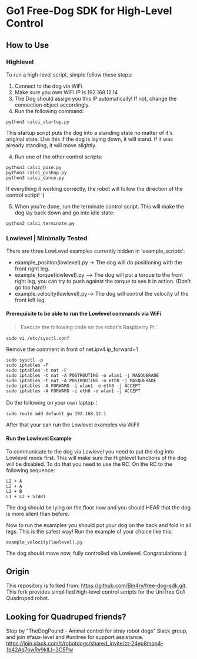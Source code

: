# Go1 Free-Dog SDK for High-Level Control

## How to Use

### Highlevel
To run a high-level script, simple follow these steps:

 1. Connect to the dog via WiFi
 2. Make sure you own WiFi IP is 192.168.12.14
 3. The Dog should assign you this IP automatically! If not, change the connection object accordingly.
 4. Run the following command:
```
python3 calci_startup.py
```

This startup script puts the dog into a standing state no matter of it's original state. Use this if the dog is laying down, it will stand. If it was already standing, it will move slightly.

 4. Run one of the other control scripts:
```
python3 calci_pose.py
python3 calci_pushup.py
python3 calci_dance.py
```

If everything it working correctly, the robot will follow the direction of the control script! :)

5. When you're done, run the terminate control script. This will make the dog lay back down and go into idle state:
```
python3 calci_terminate.py
```


### Lowlevel | Minimally Tested
There are three LowLevel examples currently hidden in 'example_scripts':

 - example_position(lowlevel).py -> The dog will do positioning with the front right leg.
 - example_torque(lowlevel).py --> The dog will put a torque to the front right leg, you can try to push against the torque to see it in action. (Don't go too hard!)
 - example_velocity(lowlevel).py--> The dog will control the velocity of the front left leg.


#### Prerequisite to be able to run the Lowlevel commands via WiFi
> Execute the following code on the robot's Raspberry Pi：
```
sudo vi /etc/sysctl.conf
```
Remove the comment in front of net.ipv4.ip_forward=1
```
sudo sysctl -p
sudo iptables -F
sudo iptables -t nat -F
sudo iptables -t nat -A POSTROUTING -o wlan1 -j MASQUERADE
sudo iptables -t nat -A POSTROUTING -o eth0 -j MASQUERADE
sudo iptables -A FORWARD -i wlan1 -o eth0 -j ACCEPT
sudo iptables -A FORWARD -i eth0 -o wlan1 -j ACCEPT
```
Do the following on your own laptop：
```
sudo route add default gw 192.168.12.1
```

After that your can run the Lowlevel examples via WiFi!

#### Run the Lowlevel Example
To communicate to the dog via Lowlevel you need to put the dog into Lowlevel mode first. This will make sure the Highlevel functions of the dog will be disabled. To do that you need to use the RC. On the RC to the following sequence:

```
L2 + A
L2 + A
L2 + B
L1 + L2 + START
```

The dog should be lying on the floor now and you should HEAR that the dog is more silent than before.

Now to run the examples you should put your dog on the back and fold in all legs. This is the safest way!
Run the example of your choice like this:

```
example_velocity(lowlevel).py
```

The dog should move now, fully controlled via Lowlevel. Congratulations :)



## Origin
This repository is forked from: https://github.com/Bin4ry/free-dog-sdk.git. This fork provides simplified high-level control scripts for the UniTree Go1 Quadruped robot.


## Looking for Quadruped friends?
Stop by "TheDogPound - Animal control for stray robot dogs" Slack group, and join #faux-level and #unitree for support assistance.
https://join.slack.com/t/robotdogs/shared_invite/zt-24ep8mqn4-1p42Aq7owRv9klLI~3C5Pw